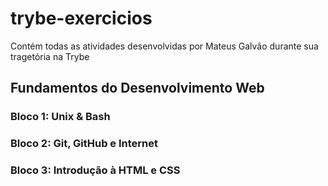 # trybe-exercicios
Contém todas as atividades desenvolvidas por Mateus Galvão durante sua tragetória na Trybe

## Fundamentos do Desenvolvimento Web
### Bloco 1: Unix & Bash

### Bloco 2: Git, GitHub e Internet

### Bloco 3: Introdução à HTML e CSS
